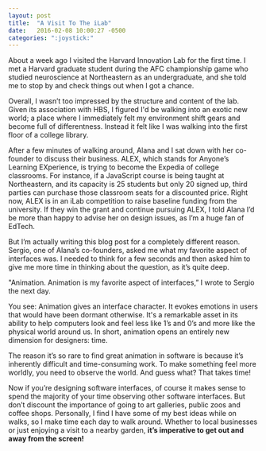 ```yaml
---
layout: post
title:  "A Visit To The iLab"
date:   2016-02-08 10:00:27 -0500
categories: ":joystick:"
---
```


<p>About a week ago I visited the Harvard Innovation Lab for the first time. I met a Harvard graduate student during the AFC championship game who studied neuroscience at Northeastern as an undergraduate, and she told me to stop by and check things out when I got a chance.</p>

<p>Overall, I wasn’t too impressed by the structure and content of the lab. Given its association with HBS, I figured I'd be walking into an exotic new world; a place where I immediately felt my environment shift gears and become full of differentness. Instead it felt like I was walking into the first floor of a college library.</p>

<p>After a few minutes of walking around, Alana and I sat down with her co-founder to discuss their business. ALEX, which stands for Anyone’s Learning EXperience, is trying to become the Expedia of college classrooms. For instance, if a JavaScript course is being taught at Northeastern, and its capacity is 25 students but only 20 signed up, third parties can purchase those classroom seats for a discounted price. Right now, ALEX is in an iLab competition to raise baseline funding from the university. If they win the grant and continue pursuing ALEX, I told Alana I’d be more than happy to advise her on design issues, as I’m a huge fan of EdTech.</p>

<p>But I’m actually writing this blog post for a completely different reason. Sergio, one of Alana’s co-founders, asked me what my favorite aspect of interfaces was. I needed to think for a few seconds and then asked him to give me more time in thinking about the question, as it’s quite deep.</p>

<p>"Animation. Animation is my favorite aspect of interfaces,” I wrote to Sergio the next day.</p>

<p>You see: Animation gives an interface character. It evokes emotions in users that would have been dormant otherwise. It's a remarkable asset in its ability to help computers look and feel less like 1’s and 0’s and more like the physical world around us. In short, animation opens an entirely new dimension for designers: time.</p>

<p>The reason it’s so rare to find great animation in software is because it’s inherently difficult and time-consuming work. To make something feel more worldly, you need to observe the world. And guess what? That takes time!</p>

<p>Now if you’re designing software interfaces, of course it makes sense to spend the majority of your time observing other software interfaces. But don’t discount the importance of going to art galleries, public zoos and coffee shops. Personally, I find I have some of my best ideas while on walks, so I make time each day to walk around. Whether to local businesses or just enjoying a visit to a nearby garden, <b>it’s imperative to get out and away from the screen!</b></p>

<p><a href="https://www.youtube.com/watch?v=TMe0WnkF1Lc”>
Here is the the best design I’ve ever received.</a> Pasquale fundamentally changed my perception of interfaces in February of 2014.</p>
